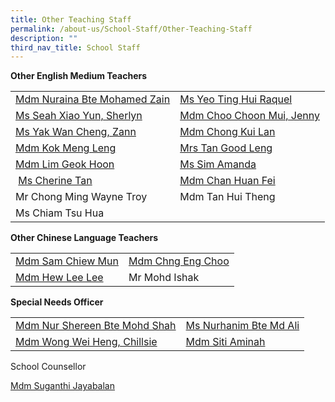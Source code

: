 ```yaml
---
title: Other Teaching Staff
permalink: /about-us/School-Staff/Other-Teaching-Staff
description: ""
third_nav_title: School Staff
---
```

**Other English Medium Teachers**



|  |  | 
| -------- | -------- |
| [Mdm Nuraina Bte Mohamed Zain](mailto:nuraina_mohamed_zain@moe.edu.sg)     | [Ms Yeo Ting Hui Raquel](mailto:yeo_ting_hui_raquel@moe.edu.sg)     | 
|[Ms Seah Xiao Yun, Sherlyn](mailto:sherlyn_seah_xiao_yun@moe.edu.sg)|[Mdm Choo Choon Mui, Jenny](mailto:choo_choon_mui@moe.edu.sg)
|[Ms Yak Wan Cheng, Zann](mailto:Yak_Wan_Cheng@moe.edu.sg)|[Mdm Chong Kui Lan](mailto:chong_kui_lan@moe.edu.sg)
|[Mdm Kok Meng Leng](mailto:kok-leow_meng_ling@moe.edu.sg)|[Mrs Tan Good Leng](mailto:lee_poh_choon@moe.edu.sg)
|[Mdm Lim Geok Hoon](mailto:lim_geok_hoonn@moe.edu.sg)|[Ms Sim Amanda](mailto:sim_amanda@moe.edu.sg)
| [Ms Cherine Tan](mailto:tan_yin_huay_cherine@moe.edu.sg)|[Mdm Chan Huan Fei](mailto:chan_huan_fei@moe.edu.sg)
|Mr Chong Ming Wayne Troy|Mdm Tan Hui Theng
|Ms Chiam Tsu Hua

**Other Chinese Language Teachers**

|  |  | 
| -------- | -------- |
|[Mdm Sam Chiew Mun](mailto:sam_chiew_mun@moe.edu.sg)|[Mdm Chng Eng Choo](mailto:chng_eng_choo@moe.edu.sg)
|[Mdm Hew Lee Lee](mailto:hew_lee_lee@moe.edu.sg)|Mr Mohd Ishak

**Special Needs Officer**

|  |  | 
| -------- | -------- |
|[Mdm Nur Shereen Bte Mohd Shah](mailto:nur_shereen_mohamed_shah@moe.edu.sg)|[Ms Nurhanim Bte Md Ali](mailto:nurhanim_mohd_ali@moe.edu.sg)
|[Mdm Wong Wei Heng, Chillsie](mailto:wong_wei_heng_chillsie@moe.edu.sg)|[Mdm Siti Aminah](mailto:siti_aminah_mahfud@moe.edu.sg)

School Counsellor

[Mdm Suganthi Jayabalan](mailto:suganthi_jayabalan@moe.edu.sg)